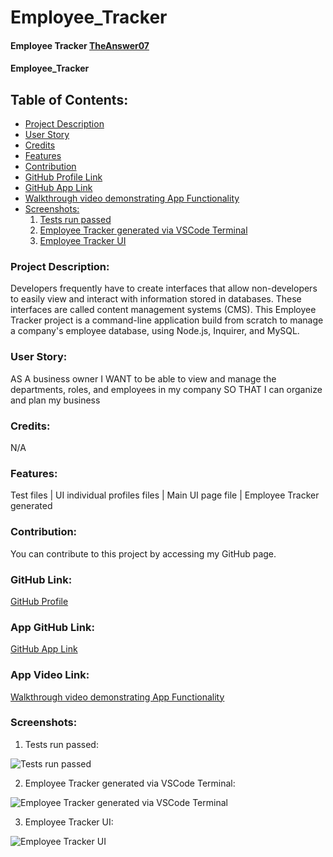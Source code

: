 # Employee_Tracker

#### Employee Tracker [TheAnswer07](https://github.com/TheAnswer07)

#### Employee_Tracker

## Table of Contents:
* [Project Description](#project-description)
* [User Story](#username)
* [Credits](#credits)
* [Features](#features)
* [Contribution](#contribution)
* [GitHub Profile Link](#github-profile)
* [GitHub App Link](#app-github-link)
* [Walkthrough video demonstrating App Functionality](#app-video-link)
* [Screenshots:](#screenshots)
    1. [Tests run passed](#Tests-run-passed)
    2. [Employee Tracker generated via VSCode Terminal](#Employee-Tracker-generated-via-VSCode-Terminal)
    3. [Employee Tracker UI](#Employee-Tracker-UI)



### Project Description:

Developers frequently have to create interfaces that allow non-developers to easily view and interact with information stored in databases. These interfaces are called content management systems (CMS). This Employee Tracker project is a command-line application build from scratch to manage a company's employee database, using Node.js, Inquirer, and MySQL.

### User Story:

AS A business owner
I WANT to be able to view and manage the departments, roles, and employees in my company
SO THAT I can organize and plan my business

### Credits:

N/A

### Features:

Test files | UI individual profiles files | Main UI page file | Employee Tracker generated

### Contribution:

You can contribute to this project by accessing my GitHub page.

### GitHub Link:

[GitHub Profile](https://github.com/TheAnswer07)

### App GitHub Link:

[GitHub App Link](https://theanswer07.github.io/Employee_Tracker/)

### App Video Link:

[Walkthrough video demonstrating App Functionality](https://)

### Screenshots:

1. Tests run passed:

![Tests run passed](screenshots/ "Tests run passed")

2. Employee Tracker generated via VSCode Terminal:

![Employee Tracker generated via VSCode Terminal](screenshots/ "Employee Tracker generated via VSCode Terminal")

3. Employee Tracker UI:

![Employee Tracker UI](screenshots/ "Employee Tracker UI")